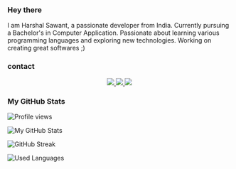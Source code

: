### Hey there
I am Harshal Sawant, a passionate developer from India. Currently pursuing a Bachelor's in Computer Application. Passionate about learning various programming languages and exploring new technologies. Working on creating great softwares ;)

### contact
<p align="center">
    <a href="mailto:harshalsawant2004h@gmail.com">
        <img src="https://img.shields.io/badge/Gmail-D14836?style=for-the-badge&logo=gmail&logoColor=white" />
    </a>
    <a href="https://linkedin.com/in/haarshalsawant">
        <img src="https://img.shields.io/badge/LinkedIn-0077B5?style=for-the-badge&logo=linkedin&logoColor=white" />
    </a>
    <a href="https://twitter.com/haarshalsawant">
        <img src="https://img.shields.io/badge/Twitter-1DA1F2?style=for-the-badge&logo=twitter&logoColor=white" />
    </a>
</p>

### My GitHub Stats
<p align="left"> <img src="https://komarev.com/ghpvc/?username=c0d3h01&color=grey" alt="Profile views" /> </p>

![My GitHub Stats](https://github-readme-stats.vercel.app/api?username=c0d3h01&show_icons=true&theme=dark)

<p align="left"> <img src="https://github-readme-streak-stats.herokuapp.com/?user=c0d3h01&theme=dark" alt="GitHub Streak" /> </p>

![Used Languages](https://github-readme-stats.vercel.app/api/top-langs/?username=c0d3h01&layout=compact&theme=dark)
